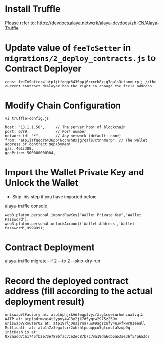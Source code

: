 # Install Truffle

Please refer to: https://devdocs.alaya.network/alaya-devdocs/zh-CN/Alaya-Truffle

# Update value of `feeToSetter` in `migrations/2_deploy_contracts.js` to Contract Deployer

```
const feeToSetter='atp1jtfqqqr6436ppj6ccnrh8xjg7qals3ctnnmurp'; //the current contract deployer has the right to change the feeTo address
```

# Modify Chain Configuration

```shell
vi truffle-config.js
```

```
host: "10.1.1.50",     // The server host of blockchain
port: 6789,            // Port number
network_id: "*",       // Any network (default: none)
from: "atp1jtfqqqr6436ppj6ccnrh8xjg7qals3ctnnmurp", // The wallet address of contract deployment
gas: 4612388,
gasPrice: 500000000004,
```

# Import the Wallet Private Key and Unlock the Wallet

- Skip this step if you have imported before

alaya-truffle console

```
web3.platon.personal.importRawKey("Wallet Private Key","Wallet Password");
web3.platon.personal.unlockAccount('Wallet Address','Wallet Password',999999);
```

# Contract Deployment

alaya-truffle migrate --f 2 --to 2 --skip-dry-run

# Record the deployed contract address (fill according to the actual deployment result)

```
uniswapV2Factory at: atp10phjn89dfwqp5vyxf2tg3cqeturhwhcua3vqt2
WATP at: atp1pdrmvas4tlypyy4w78y2jk7d5yqxw2975z259m
uniswapV2Router02 at: atp19rlj0nsjrna7uw09agzzufy4uuvfkwr8zeeall
Multicall  at: atp1h7z3egxfcrv2xhzhtpuuqqcu5glcmcfa9zwp9q
initHash is at: 0x2aadd7c61745fb2e70e789bfac72e2ec87b7c7da19da6cb5ae3ae36f54a6a3c7
```